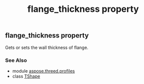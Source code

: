 ﻿---
title: flange_thickness property
second_title: Aspose.3D for Python via .NET API References
description: 
type: docs
weight: 140
url: /python-net/aspose.threed.profiles/tshape/flange_thickness/
is_root: false
---

## flange_thickness property


Gets or sets the wall thickness of flange.

### See Also
* module [aspose.threed.profiles](../../)
* class [TShape](/3d/python-net/aspose.threed.profiles/tshape)
